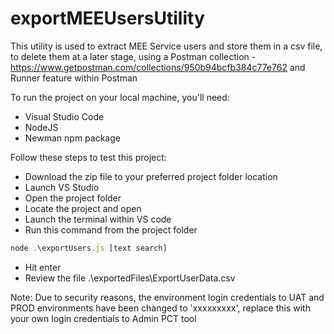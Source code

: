 # exportMEEUsersUtility
This utility is used to extract MEE Service users and store them in a csv file, to delete them at a later stage, using a Postman collection - https://www.getpostman.com/collections/950b94bcfb384c77e762 and Runner feature within Postman

To run the project on your local machine, you'll need:
- Visual Studio Code
- NodeJS
- Newman npm package

Follow these steps to test this project:
- Download the zip file to your preferred project folder location
- Launch VS Studio
- Open the project folder
- Locate the project and open
- Launch the terminal within VS code
- Run this command from the project folder
```javascript
node .\exportUsers.js [text search]
```
- Hit enter
- Review the file .\exportedFiles\ExportUserData.csv

Note: Due to security reasons, the environment login credentials to UAT and PROD environments have been changed to 'xxxxxxxxx', replace this with your own login credentials to Admin PCT tool
